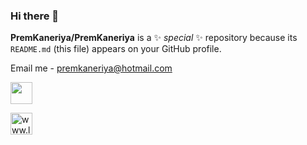 ### Hi there 👋


**PremKaneriya/PremKaneriya** is a ✨ _special_ ✨ repository because its `README.md` (this file) appears on your GitHub profile.

Email me - premkaneriya@hotmail.com

<a href="https://twitter.com/_premkaneriya?t=t0S6foZq50brwlKAGajsXQ&s=09" target="blank"><img align="center" src="https://oyepriyansh.pages.dev/assets/github/readme/twitter.svg" alt="" title="Twitter" width="35"/></a> &ensp;

<a href="www.linkedin.com/in/prem-kaneriya-2aaa85223" target="blank"><img align="center" src="https://oyepriyansh.pages.dev/assets/github/readme/linkedin.svg" alt="www.linkedin.com/in/prem-kaneriya-2aaa85223" title="Linkedin" width="35"/></a> &ensp;

